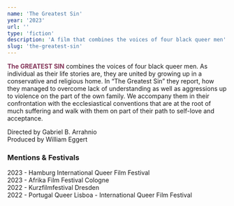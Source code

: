 ```yaml
---
name: 'The Greatest Sin'
year: '2023'
url: ''
type: 'fiction'
description: 'A film that combines the voices of four black queer men'
slug: 'the-greatest-sin'
---
```


<script>
  import ExternalLink from '$lib/components/Link/ExternalLink.svelte';
  import Link from '$lib/components/Link/Link.svelte';
</script>

**<span style="color:#823257;">The GREATEST SIN</span>** combines the voices of four black queer men. As individual as their life stories are, they are united by growing up in a conservative and religious home. In “The Greatest Sin” they report, how they managed to overcome lack of understanding as well as aggressions up to violence on the part of the own family. We accompany them in their confrontation with the ecclesiastical conventions that are at the root of much suffering and walk with them on part of their path to self-love and acceptance.

Directed by Gabriel B. Arrahnio  
Produced by William Eggert

### Mentions & Festivals

2023 - Hamburg International Queer Film Festival  
2023 - Afrika Film Festival Cologne  
2022 - Kurzfilmfestival Dresden  
2022 - Portugal Queer Lisboa - International Queer Film Festival
